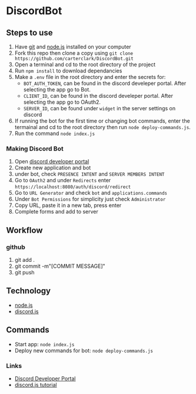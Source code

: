 
# DiscordBot

## Steps to use

1. Have [git](https://git-scm.com/downloads) and [node.js](https://nodejs.org/en/download/) installed on your computer
2. Fork this repo then clone a copy using `git clone https://github.com/carterclark/DiscordBot.git`
3. Open a terminal and cd to the root directory of the project
4. Run `npm install` to download dependancies
5. Make a `.env` file in the root directory and enter the secrets for:
    * `BOT_AUTH_TOKEN`, can be found in the discord develeper portal. After selecting the app go to Bot.
    * `CLIENT_ID`, can be found in the discord develeper portal. After selecting the app go to OAuth2.
    * `SERVER_ID`, can be found under `widget` in the server settings on discord
6. If running the bot for the first time or changing bot commands, enter the termainal and cd to the root directory then run `node deploy-commands.js`.
7. Run the command `node index.js`

### Making Discord Bot

1. Open [discord developer portal](https://discord.com/developers/applications)
2. Create new application and bot
3. under bot, check `PRESENCE INTENT` and `SERVER MEMBERS INTENT`
4. Go to `OAuth2` and under `Redirects` enter `https://localhost:8080/auth/discord/redirect`
5. Go to `URL Generator` and check `bot` and `applications.commands`
6. Under `Bot Permissions` for simplicity just check `Administrator`
7. Copy URL, paste it in a new tab, press enter
8. Complete forms and add to server

## Workflow

### github

1. git add .
2. git commit -m"[COMMIT MESSAGE]"
3. git push

## Technology

* [node.js](https://nodejs.org/en/docs/)
* [discord.js](https://discord.js.org/#/docs/main/stable/general/welcome)

## Commands

* Start app: `node index.js`
* Deploy new commands for bot: `node deploy-commands.js`

### Links

* [Discord Developer Portal](https://discord.com/developers/applications)
* [discord.js tutorial](https://discordjs.guide/#before-you-begin)
